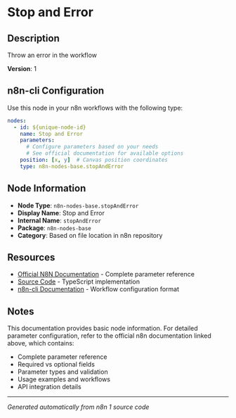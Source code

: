 # Stop and Error

## Description

Throw an error in the workflow

**Version**: 1

## n8n-cli Configuration

Use this node in your n8n workflows with the following type:

```yaml
nodes:
  - id: ${unique-node-id}
    name: Stop and Error
    parameters:
      # Configure parameters based on your needs
      # See official documentation for available options
    position: [x, y]  # Canvas position coordinates
    type: n8n-nodes-base.stopAndError
```

## Node Information

- **Node Type**: `n8n-nodes-base.stopAndError`
- **Display Name**: Stop and Error
- **Internal Name**: `stopAndError`
- **Package**: `n8n-nodes-base`
- **Category**: Based on file location in n8n repository

## Resources

- [Official N8N Documentation](https://docs.n8n.io/integrations/builtin/app-nodes/n8n-nodes-base.stopanderror/) - Complete parameter reference
- [Source Code](https://github.com/n8n-io/n8n/blob/master/packages/nodes-base/nodes/StopAndError/StopAndError.node.ts) - TypeScript implementation
- [n8n-cli Documentation](https://github.com/edenreich/n8n-cli) - Workflow configuration format

## Notes

This documentation provides basic node information. For detailed parameter configuration, 
refer to the official n8n documentation linked above, which contains:

- Complete parameter reference
- Required vs optional fields
- Parameter types and validation
- Usage examples and workflows
- API integration details

---
*Generated automatically from n8n 1 source code*
